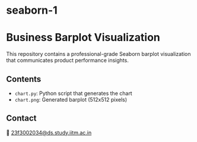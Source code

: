 # seaborn-1
# Business Barplot Visualization

This repository contains a professional-grade Seaborn barplot visualization that communicates product performance insights.

## Contents
- `chart.py`: Python script that generates the chart
- `chart.png`: Generated barplot (512x512 pixels)

## Contact
📧 23f3002034@ds.study.iitm.ac.in
